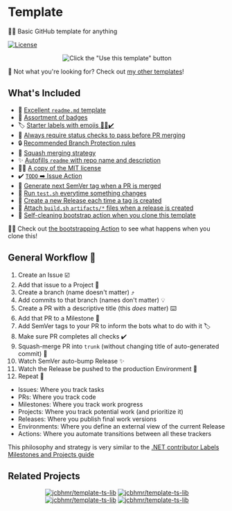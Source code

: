 # Template

🍰🚀 Basic GitHub template for anything

[![License](https://img.shields.io/github/license/jcbhmr/template)](./license.txt)

<div align="center">

![Click the "Use this template" button](https://user-images.githubusercontent.com/61068799/177676171-5d3d704a-1902-45d6-816b-97c0cdab5419.png)

</div>

🤔 Not what you're looking for? Check out [my other templates](https://github.com/jcbhmr?tab=repositories&type=template)!

## What's Included

- 📄 [Excellent `readme.md` template](./bootstrap/readme-template.ts)
- 📛 [Assortment of badges](./bootstrap/readme-badges.ts)
- 🏷️ [Starter labels with emojis 🐛✨✔️](./bootstrap/labels.yml)
- 🔀 [Always require status checks to pass before PR merging](./bootstrap/pr-status.ts)
- 🔒 [Recommended Branch Protection rules](./bootstrap/branch-protection.ts)
- 🥾 [Squash merging strategy](./bootstrap/pr-squash.ts)
- ✨ [Autofills `readme` with repo name and description](./bootstrap/ctx.ts)
- 👩‍⚖️ [A copy of the MIT license](./bootstrap/license-template.ts)
- ✔️ [`TODO` ➡️ Issue Action](./.github/workflows/todo.yml)
- 🚦 [Generate next SemVer tag when a PR is merged](./.github/workflows/semver.yml)
- 🧪 [Run `test.sh` everytime something changes](./.github/workflows/test.yml)
- 🚚 [Create a new Release each time a tag is created](./.github/workflows/release.yml)
- 🔗 [Attach `build.sh` `artifacts/*` files when a release is created](./.github/workflows/release.yml)
- 🧹 [Self-cleaning bootstrap action when you clone this template](./.github/workflows/bootstrap.yml)

🏃‍♂️ Check out [the bootstrapping Action](./github/workflows/bootstrap.yml) to see what happens when you clone this!

## General Workflow 🏢

1. Create an Issue ☑️
2. Add that issue to a Project 🚩
3. Create a branch (name doesn't matter) ⤴️
4. Add commits to that branch (names don't matter) 💡
5. Create a PR with a descriptive title (this _does_ matter) ⌨️
6. Add that PR to a Milestone 🏁
7. Add SemVer tags to your PR to inform the bots what to do with it 🏷️
8. Make sure PR completes all checks ✔️
9. Squash-merge PR into `trunk` (without changing title of auto-generated commit) 🥾
10. Watch SemVer auto-bump Release ✨
11. Watch the Release be pushed to the production Environment 🚀
12. Repeat 🔁

- Issues: Where you track tasks
- PRs: Where you track code
- Milestones: Where you track work progress
- Projects: Where you track potential work (and prioritize it)
- Releases: Where you publish final work versions
- Environments: Where you define an external view of the current Release
- Actions: Where you automate transitions between all these trackers

This philosophy and strategy is very similar to the [.NET contributor Labels Milestones and Projects guide](https://docs.microsoft.com/en-us/contribute/dotnet/labels-projects)

[^1]: @jcbhmr personally dislikes Projects, but they are a valid way to work

## Related Projects

<div align="center">

[![jcbhmr/template-ts-lib](https://github-readme-stats.vercel.app/api/pin/?username=jcbhmr&repo=template-ts-lib&show_owner=true)](https://github.com/jcbhmr/template-ts-lib) [![jcbhmr/template-ts-lib](https://github-readme-stats.vercel.app/api/pin/?username=jcbhmr&repo=template-ts-lib&show_owner=true)](https://github.com/jcbhmr/template-ts-lib)<br>
[![jcbhmr/template-ts-lib](https://github-readme-stats.vercel.app/api/pin/?username=jcbhmr&repo=template-ts-lib&show_owner=true)](https://github.com/jcbhmr/template-ts-lib) [![jcbhmr/template-ts-lib](https://github-readme-stats.vercel.app/api/pin/?username=jcbhmr&repo=template-ts-lib&show_owner=true)](https://github.com/jcbhmr/template-ts-lib)

</div>
